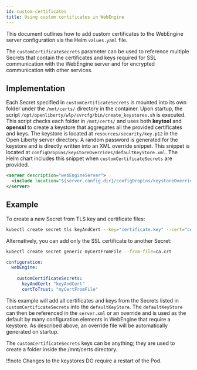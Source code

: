 ```yaml
---
id: custom-certificates
title: Using custom certificates in WebEngine
---
```


This document outlines how to add custom certificates to the WebEngine server configuration via the Helm `values.yaml` file.

The `customCertificateSecrets` parameter can be used to reference multiple Secrets that contain the certificates and keys required for SSL communication with the WebEngine server and for encrypted communication with other services.

## Implementation

Each Secret specified in `customCertificateSecrets` is mounted into its own folder under the `/mnt/certs/` directory in the container.
Upon startup, the script `/opt/openliberty/wlp/svrcfg/bin/create_keystores.sh` is executed. This script checks each folder in `/mnt/certs/` and uses both **keytool** and **openssl** to create a keystore that aggregates all the provided certificates and keys.
The keystore is located at `resources/security/key.p12` in the Open Liberty server directory.
A random password is generated for the keystore and is directly written into an XML override snippet. This snippet is located at `configDropins/keystoreOverrides/defaultKeyStore.xml`. The Helm chart includes this snippet when `customCertificateSecrets` are provided.

```xml
<server description="webEngineServer">
  <include location="${server.config.dir}/configDropins/keystoreOverrides/defaultKeyStore.xml"/>
</server>
```

## Example

To create a new Secret from TLS key and certificate files:

```sh
kubectl create secret tls keyAndCert --key="certificate.key" --cert="certificate.crt"
```

Alternatively, you can add only the SSL certificate to another Secret:
```sh
kubectl create secret generic myCertFromFile --from-file=ca.crt
```

```yaml
configuration:
  webEngine:
    . . .
    customCertificateSecrets:
      keyAndCert: "keyAndCert"
      certToTrust: "myCertFromFile"
```

This example will add all certificates and keys from the Secrets listed in `customCertificateSecrets` into the `defaultKeyStore`. The `defaultKeyStore` can then be referenced in the `server.xml` or an override and is used as the default by many configuration elements in WebEngine that require a keystore. As described above, an override file will be automatically generated on startup.

The `customCertificateSecrets` keys can be anything; they are used to create a folder inside the /mnt/certs directory.

!!!note
       Changes to the keystores DO require a restart of the Pod.
